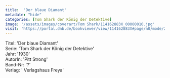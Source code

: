 ```yaml
---
title:  'Der blaue Diamant'
metadate: "hide"
categories: [Tom Shark der König der Detektive]
image: '/assets/images/coverart/Tom Shark/114162883X_00000010.jpg'
visit: 'https://portal.dnb.de/bookviewer/view/114162883X#page/n0/mode/2up'
---
```

Titel: 'Der blaue Diamant' <br>
Serie: 'Tom Shark der König der Detektive' <br>
Jahr: '1930' <br>
AutorIn: 'Pitt Strong' <br>
Band-Nr: '?' <br>
Verlag: ' Verlagshaus Freya'
